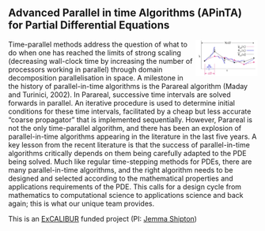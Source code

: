 ## Advanced Parallel in time Algorithms (APinTA) for Partial Differential Equations

<img src="images/Parallel-in-Time.jpeg" width="25%" height="25%" align="right" />

Time-parallel methods address the question of what to do when one has reached the limits of strong scaling (decreasing wall-clock time by increasing the number of processors working in parallel) through domain decomposition parallelisation in space. A milestone in the history of parallel-in-time algorithms is the Parareal algorithm (Maday and Turinici, 2002). In Parareal, successive time intervals are solved forwards in parallel. An iterative procedure is used to determine initial conditions for these time intervals, facilitated by a cheap but less accurate “coarse propagator” that is implemented sequentially. However, Parareal is not the only time-parallel algorithm, and there has been an explosion of parallel-in-time algorithms appearing in the literature in the last five years. A key lesson from the recent literature is that the success of parallel-in-time algorithms critically depends on them being carefully adapted to the PDE being solved. Much like regular time-stepping methods for PDEs, there are many parallel-in-time algorithms, and the right algorithm needs to be designed and selected according to the mathematical properties and applications requirements of the PDE. This calls for a design cycle from mathematics to computational science to applications science and back again; this is what our unique team provides.  

This is an [ExCALIBUR](https://excalibur.ac.uk/) funded project (PI: [Jemma Shipton](https://github.com/jshipton))